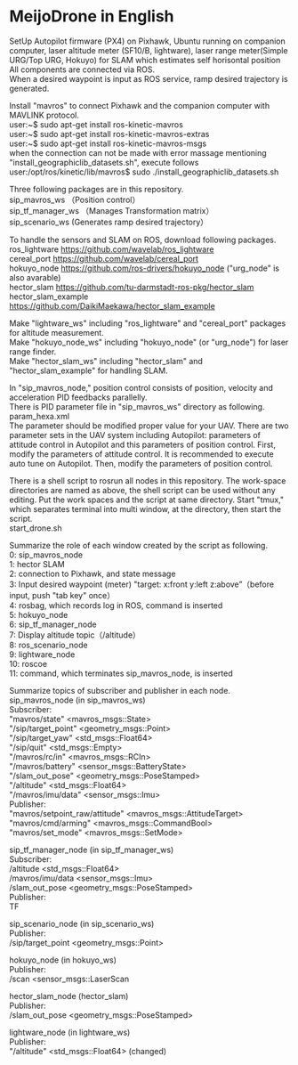 # MeijoDrone in English
SetUp
Autopilot firmware (PX4) on Pixhawk,
Ubuntu running on companion computer,
laser altitude meter (SF10/B, lightware),
laser range meter(Simple URG/Top URG, Hokuyo) for SLAM which estimates self horisontal position\
All components are connected via ROS.\
When a desired waypoint is input as ROS service, ramp desired trajectory is generated.

Install "mavros" to connect Pixhawk and the companion computer with MAVLINK protocol.\
user:~$ sudo apt-get install ros-kinetic-mavros\
user:~$ sudo apt-get install ros-kinetic-mavros-extras\
user:~$ sudo apt-get install ros-kinetic-mavros-msgs\
when the connection can not be made with error massage mentioning "install_geographiclib_datasets.sh", execute follows\
user:/opt/ros/kinetic/lib/mavros$ sudo ./install_geographiclib_datasets.sh

Three following packages are in this repository.\
sip_mavros_ws （Position control）\
sip_tf_manager_ws （Manages Transformation matrix）\
sip_scenario_ws (Generates ramp desired trajectory）

To handle the sensors and SLAM on ROS, download following packages.\
ros_lightware <https://github.com/wavelab/ros_lightware>\
cereal_port <https://github.com/wavelab/cereal_port>\
hokuyo_node <https://github.com/ros-drivers/hokuyo_node> ("urg_node" is also avarable)\
hector_slam <https://github.com/tu-darmstadt-ros-pkg/hector_slam>\
hector_slam_example <https://github.com/DaikiMaekawa/hector_slam_example>

Make "lightware_ws" including "ros_lightware" and "cereal_port" packages for altitude measurement.\
Make "hokuyo_node_ws" including "hokuyo_node" (or "urg_node") for laser range finder.\
Make "hector_slam_ws" including "hector_slam" and "hector_slam_example" for handling SLAM.

In "sip_mavros_node," position control consists of position, velocity and acceleration PID feedbacks parallelly.\
There is PID parameter file in "sip_mavros_ws" directory as following.\
param_hexa.xml\
The parameter should be modified proper value for your UAV.
There are two parameter sets in the UAV system including Autopilot: parameters of attitude control in Autopilot and this parameters of position control.
First, modify the parameters of attitude control.
It is recommended to execute auto tune on Autopilot.
Then, modify the parameters of position control.

There is a shell script to rosrun all nodes in this repository. The work-space directories are named as above, the shell script can be used without any editing. Put the work spaces and the script at same directory. Start "tmux," which separates terminal into multi window, at the directory, then start the script.\
start_drone.sh

Summarize the role of each window created by the script as following.\
0: sip_mavros_node\
1: hector SLAM\
2: connection to Pixhawk, and state message\
3: Input desired waypoint (meter) "target: x:front y:left z:above”（before input, push "tab key" once）\
4: rosbag, which records log in ROS, command is inserted\
5: hokuyo_node\
6: sip_tf_manager_node\
7: Display altitude topic（/altitude）\
8: ros_scenario_node\
9: lightware_node\
10: roscoe\
11: command, which terminates sip_mavros_node, is inserted


Summarize topics of subscriber and publisher in each node.\
sip_mavros_node (in sip_mavros_ws)\
Subscriber:\
"mavros/state" <mavros_msgs::State> \
"/sip/target_point" <geometry_msgs::Point>\
"/sip/target_yaw" <std_msgs::Float64>\
"/sip/quit" <std_msgs::Empty>\
"/mavros/rc/in" <mavros_msgs::RCIn>\
"/mavros/battery" <sensor_msgs::BatteryState>\
"/slam_out_pose" <geometry_msgs::PoseStamped>\
"/altitude" <std_msgs::Float64>\
"/mavros/imu/data" <sensor_msgs::Imu>\
Publisher:\
"mavros/setpoint_raw/attitude" <mavros_msgs::AttitudeTarget>\
"mavros/cmd/arming" <mavros_msgs::CommandBool>\
"mavros/set_mode" <mavros_msgs::SetMode>


sip_tf_manager_node (in sip_tf_manager_ws)\
Subscriber:\
/altitude <std_msgs::Float64>\
/mavros/imu/data <sensor_msgs::Imu>\
/slam_out_pose <geometry_msgs::PoseStamped>\
Publisher:\
TF


sip_scenario_node (in sip_scenario_ws)\
Publisher:\
/sip/target_point <geometry_msgs::Point>


hokuyo_node (in hokuyo_ws)\
Publisher:\
/scan <sensor_msgs::LaserScan


hector_slam_node (hector_slam)\
Publisher:\
/slam_out_pose <geometry_msgs::PoseStamped>


lightware_node (in lightware_ws)\
Publisher:\
"/altitude" <std_msgs::Float64> (changed)

